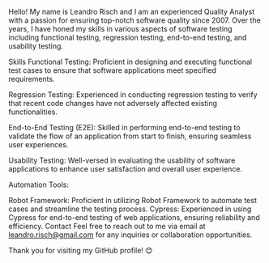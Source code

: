 Hello! My name is Leandro Risch and I am an experienced Quality Analyst with a passion for ensuring top-notch software quality since 2007. Over the years, I have honed my skills in various aspects of software testing including functional testing, regression testing, end-to-end testing, and usability testing.

Skills
Functional Testing: Proficient in designing and executing functional test cases to ensure that software applications meet specified requirements.

Regression Testing: Experienced in conducting regression testing to verify that recent code changes have not adversely affected existing functionalities.

End-to-End Testing (E2E): Skilled in performing end-to-end testing to validate the flow of an application from start to finish, ensuring seamless user experiences.

Usability Testing: Well-versed in evaluating the usability of software applications to enhance user satisfaction and overall user experience.

Automation Tools:

Robot Framework: Proficient in utilizing Robot Framework to automate test cases and streamline the testing process.
Cypress: Experienced in using Cypress for end-to-end testing of web applications, ensuring reliability and efficiency.
Contact
Feel free to reach out to me via email at leandro.risch@gmail.com for any inquiries or collaboration opportunities.

Thank you for visiting my GitHub profile! 😊
